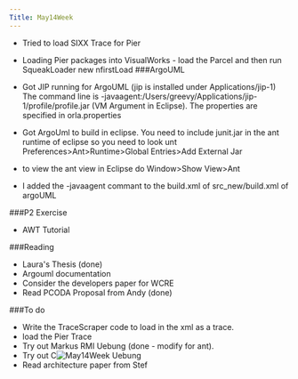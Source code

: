 ```yaml
---
Title: May14Week
---
```



-  Tried to load SIXX Trace for Pier
-  Loading Pier packages into VisualWorks - load the Parcel and then run SqueakLoader new nfirstLoad
###ArgoUML

-  Got JIP running for ArgoUML (jip is installed under Applications/jip-1)
The command line is -javaagent:/Users/greevy/Applications/jip-1/profile/profile.jar (VM Argument in Eclipse).
The properties are specified in orla.properties


-  Got ArgoUml to build in eclipse. You need to include junit.jar in the ant runtime of eclipse
   so you need to look unt Preferences>Ant>Runtime>Global Entries>Add External Jar

-  to view the ant view in Eclipse do Window>Show View>Ant


-  I added the -javaagent commant to the build.xml of src_new/build.xml of argoUML

###P2 Exercise 

-  AWT Tutorial

###Reading

-  Laura's Thesis (done)
-  Argouml documentation
-  Consider the developers paper for WCRE
-  Read PCODA Proposal from Andy (done)

###To do

-  Write the TraceScraper code to load in the xml as a trace.
-  load the Pier Trace
-  Try out Markus RMI Uebung (done - modify for ant).
-  Try out C![May14Week](%base_url%/wiki/alumni/orlagreevy/todo/may14week) Uebung
-  Read architecture paper from Stef
